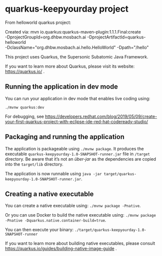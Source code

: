 # quarkus-keepyourday project

From helloworld quarkus project:

Created via:
mvn io.quarkus:quarkus-maven-plugin:1.1.1.Final:create \
  -DprojectGroupId=org.dhbw.mosbach.ai -DprojectArtifactId=quarkus-helloworld \
  -DclassName="org.dhbw.mosbach.ai.hello.HelloWorld" -Dpath="/hello"


This project uses Quarkus, the Supersonic Subatomic Java Framework.

If you want to learn more about Quarkus, please visit its website: https://quarkus.io/ .

## Running the application in dev mode

You can run your application in dev mode that enables live coding using:
```
./mvnw quarkus:dev
```

For debugging, see
https://developers.redhat.com/blog/2019/05/09/create-your-first-quarkus-project-with-eclipse-ide-red-hat-codeready-studio/

## Packaging and running the application

The application is packageable using `./mvnw package`.
It produces the executable `quarkus-keepyourday-1.0-SNAPSHOT-runner.jar` file in `/target` directory.
Be aware that it’s not an _über-jar_ as the dependencies are copied into the `target/lib` directory.

The application is now runnable using `java -jar target/quarkus-keepyourday-1.0-SNAPSHOT-runner.jar`.

## Creating a native executable

You can create a native executable using: `./mvnw package -Pnative`.

Or you can use Docker to build the native executable using: `./mvnw package -Pnative -Dquarkus.native.container-build=true`.

You can then execute your binary: `./target/quarkus-keepyourday-1.0-SNAPSHOT-runner`

If you want to learn more about building native executables, please consult https://quarkus.io/guides/building-native-image-guide .
